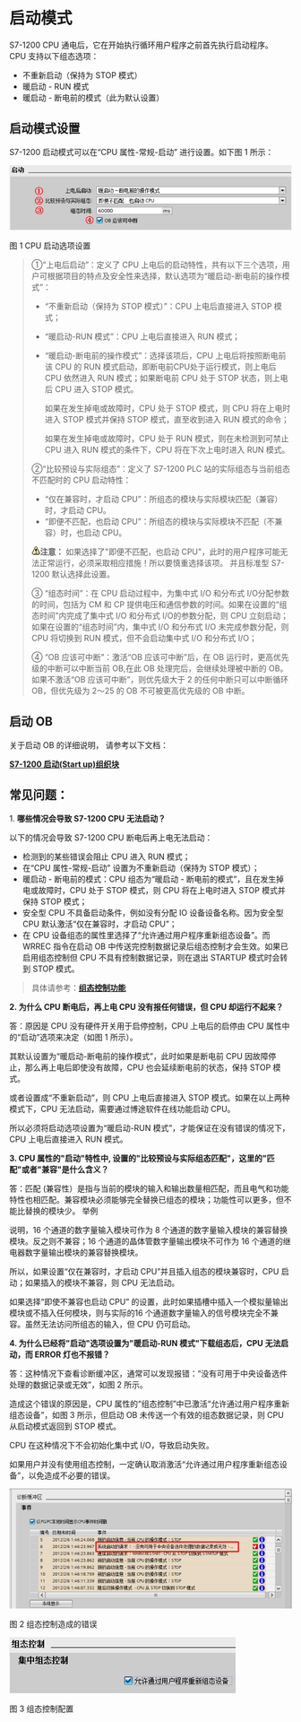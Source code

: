 # 启动模式

S7-1200 CPU 通电后，它在开始执行循环用户程序之前首先执行启动程序。 CPU 支持以下组态选项：

* 不重新启动（保持为 STOP 模式）
* 暖启动 \- RUN 模式
* 暖启动 \- 断电前的模式（此为默认设置）

## 启动模式设置

S7-1200 启动模式可以在“CPU 属性-常规-启动” 进行设置。如下图 1 所示：

![](images/02-01.png)

图 1 CPU 启动选项设置

> ①“上电后启动”：定义了 CPU 上电后的启动特性，共有以下三个选项，用户可根据项目的特点及安全性来选择，默认选项为“暖启动-断电前的操作模式”：
> 
> * “不重新启动（保持为 STOP 模式）”：CPU 上电后直接进入 STOP 模式；
> * “暖启动-RUN 模式”：CPU 上电后直接进入 RUN 模式；
> * “暖启动-断电前的操作模式”：选择该项后，CPU 上电后将按照断电前该 CPU 的 RUN 模式启动，即断电前CPU处于运行模式，则上电后 CPU 依然进入 RUN 模式；如果断电前 CPU 处于 STOP 状态，则上电后 CPU 进入 STOP 模式。
>     
>     如果在发生掉电或故障时，CPU 处于 STOP 模式，则 CPU 将在上电时进入 STOP 模式并保持 STOP 模式，直至收到进入 RUN 模式的命令；
>     
>     如果在发生掉电或故障时，CPU 处于 RUN 模式，则在未检测到可禁止 CPU 进入 RUN 模式的条件下，CPU 将在下次上电时进入 RUN 模式。
>     
> 
> ②“比较预设与实际组态”：定义了 S7-1200 PLC 站的实际组态与当前组态不匹配时的 CPU 启动特性：
> 
> * “仅在兼容时，才启动 CPU”：所组态的模块与实际模块匹配（兼容）时，才启动 CPU。
> * “即便不匹配，也启动 CPU”：所组态的模块与实际模块不匹配（不兼容）时，也启动 CPU。
> 
> ![](images/4.gif)**注意：** 如果选择了"即便不匹配，也启动 CPU"，此时的用户程序可能无法正常运行，必须采取相应措施！所以要慎重选择该项。 并且标准型 S7-1200 默认选择此设置。
> 
> ③ “组态时间”：在 CPU 启动过程中，为集中式 I/O 和分布式 I/O分配参数的时间，包括为 CM 和 CP 提供电压和通信参数的时间。如果在设置的“组态时间”内完成了集中式 I/O 和分布式 I/O的参数分配，则 CPU 立刻启动；如果在设置的“组态时间”内，集中式 I/O 和分布式 I/O 未完成参数分配，则 CPU 将切换到 RUN 模式，但不会启动集中式 I/O 和分布式 I/O；
> 
>   
> ④ “OB 应该可中断”：激活“OB 应该可中断”后，在 OB 运行时，更高优先级的中断可以中断当前 OB,在此 OB 处理完后，会继续处理被中断的 OB。如果不激活“OB 应该可中断”，则优先级大于 2 的任何中断只可以中断循环 OB，但优先级为 2～25 的 OB 不可被更高优先级的 OB 中断。

## 启动 OB

关于启动 OB 的详细说明， 请参考以下文档：

[**S7-1200 启动(Start up)组织块**](../07-Program/02-basic/02-OB/08-OB100.htm)

## 常见问题：

1\. **哪些情况会导致 S7-1200 CPU 无法启动？**

以下的情况会导致 S7-1200 CPU 断电后再上电无法启动：

* 检测到的某些错误会阻止 CPU 进入 RUN 模式；
* 在“CPU 属性-常规-启动” 设置为不重新启动（保持为 STOP 模式）；
* 暖启动 \- 断电前的模式：CPU 组态为“暖启动 - 断电前的模式”，且在发生掉电或故障时，CPU 处于 STOP 模式，则 CPU 将在上电时进入 STOP 模式并保持 STOP 模式；
* 安全型 CPU 不具备启动条件，例如没有分配 IO 设备设备名称。因为安全型 CPU 默认激活“仅在兼容时，才启动 CPU”；
* 在 CPU 设备组态的属性里选择了“允许通过用户程序重新组态设备”。而 WRREC 指令在启动 OB 中传送完控制数据记录后组态控制才会生效。如果已启用组态控制但 CPU 不具有控制数据记录，则在退出 STARTUP 模式时会转到 STOP 模式。

> 具体请参考：**[组态控制功能](15-Configure_Control/02-Configuration.html)**

**2\. 为什么 CPU 断电后，再上电 CPU 没有报任何错误，但 CPU 却运行不起来？**

答：原因是 CPU 没有硬件开关用于启停控制，CPU 上电后的启停由 CPU 属性中的“启动”选项来决定（如图 1 所示）。

其默认设置为“暖启动-断电前的操作模式”，此时如果是断电前 CPU 因故障停止，那么再上电后即使没有故障，CPU 也会延续断电前的状态，保持 STOP 模式。

或者设置成“不重新启动”，则 CPU 上电后直接进入 STOP 模式。如果在以上两种模式下，CPU 无法启动，需要通过博途软件在线功能启动 CPU。

所以必须将启动选项设置为“暖启动-RUN 模式”，才能保证在没有错误的情况下，CPU 上电后直接进入 RUN 模式。

**3\. CPU 属性的"启动"特性中, 设置的"比较预设与实际组态匹配"，这里的"匹配"或者"兼容"是什么含义？**

答：匹配 (兼容性）是指与当前的模块的输入和输出数量相匹配，而且电气和功能特性也相匹配。兼容模块必须能够完全替换已组态的模块；功能性可以更多，但不能比替换的模块少。 举例

说明，16 个通道的数字量输入模块可作为 8 个通道的数字量输入模块的兼容替换模块。反之则不兼容；16 个通道的晶体管数字量输出模块不可作为 16 个通道的继电器数字量输出模块的兼容替换模块。

所以，如果设置“仅在兼容时，才启动 CPU”并且插入组态的模块兼容时，CPU 启动；如果插入的模块不兼容，则 CPU 无法启动。

如果选择“即使不兼容也启动 CPU” 的设置，此时如果插槽中插入一个模拟量输出模块或不插入任何模块，则与实际的16 个通道数字量输入的信号模块完全不兼容。虽然无法访问所组态的输入，但 CPU 仍可启动。

**4\. 为什么已经将"启动"选项设置为"暖启动-RUN 模式"下载组态后，CPU 无法启动，而 ERROR 灯也不报错？**

答：这种情况下查看诊断缓冲区，通常可以发现报错：“没有可用于中央设备选件处理的数据记录或无效”，如图 2 所示。

造成这个错误的原因是，CPU 属性的“组态控制”中已激活“允许通过用户程序重新组态设备”，如图 3 所示，但启动 OB 未传送一个有效的组态数据记录，则 CPU 从启动模式返回到 STOP 模式。

CPU 在这种情况下不会初始化集中式 I/O，导致启动失败。

如果用户并没有使用组态控制，一定确认取消激活“允许通过用户程序重新组态设备”，以免造成不必要的错误。

![](images/02-02.png)

图 2 组态控制造成的错误

![](images/02-03.png)

图 3 组态控制配置